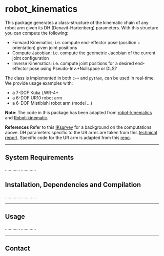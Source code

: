# robot_kinematics

This package generates a class-structure of the kinematic chain of any robot arm given its DH (Denavit-Hartenberg) parameters. With this structure you can compute the following:
- Forward Kinematics; i.e. compute end-effector pose (position + orientation) given joint positions
- Compute Jacobian; i.e. compute the geometric Jacobian of the current joint configuration
- Inverse Kinematics; i.e. compute joint positions for a desired end-effector pose using Pseudo-Inv.+Nullspace or DLS?

The class is implemented in both `c++` and `python`, can be used in real-time. We provide usage examples with: 
 * a 7-DOF Kuka LWR-4+
 * a 6-DOF UR10 robot arm 
 * a 6-DOF Mistibishi robot arm (model ...)

**Note:** The code in this package has been adapted from [robot-kinematics](https://github.com/epfl-lasa/robot-kinematics) and [Robot-kinematic](https://github.com/epfl-lasa/Robot-kinematic).

**References** Refer to this [IKsurvey](https://www.math.ucsd.edu/~sbuss/ResearchWeb/ikmethods/iksurvey.pdf) for a background on the computations above. DH parameters specific to the UR arms are taken from this [technical report](https://smartech.gatech.edu/bitstream/handle/1853/50782/ur_kin_tech_report_1.pdf). Specific code for the UR arm is adapted from this [repo](https://github.com/mc-capolei/python-Universal-robot-kinematics).

---
## System Requirements
............
............


## Installation, Dependencies and Compilation
............
............



---
## Usage
............
............


---
## Contact
